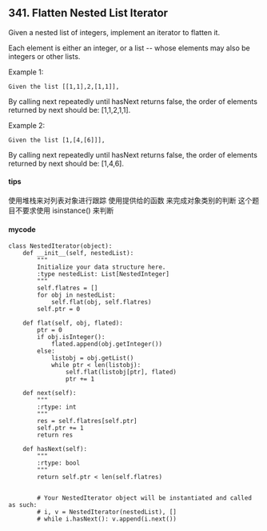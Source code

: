 ## 341. Flatten Nested List Iterator

Given a nested list of integers, implement an iterator to flatten it.

Each element is either an integer, or a list -- whose elements may also be integers or other lists.

Example 1:

```
Given the list [[1,1],2,[1,1]],
```

By calling next repeatedly until hasNext returns false, the order of elements returned by next should be: [1,1,2,1,1].

Example 2:

```
Given the list [1,[4,[6]]],
```

By calling next repeatedly until hasNext returns false, the order of elements returned by next should be: [1,4,6].

#### tips
使用堆栈来对列表对象进行跟踪  使用提供给的函数 来完成对象类别的判断 这个题目不要求使用 isinstance() 来判断

#### mycode
```
class NestedIterator(object):
    def __init__(self, nestedList):
        """
        Initialize your data structure here.
        :type nestedList: List[NestedInteger]
        """
        self.flatres = []
        for obj in nestedList:
            self.flat(obj, self.flatres)
        self.ptr = 0

    def flat(self, obj, flated):
        ptr = 0
        if obj.isInteger():
            flated.append(obj.getInteger())
        else:
            listobj = obj.getList()
            while ptr < len(listobj):
                self.flat(listobj[ptr], flated)
                ptr += 1

    def next(self):
        """
        :rtype: int
        """
        res = self.flatres[self.ptr]
        self.ptr += 1
        return res

    def hasNext(self):
        """
        :rtype: bool
        """
        return self.ptr < len(self.flatres)


        # Your NestedIterator object will be instantiated and called as such:
        # i, v = NestedIterator(nestedList), []
        # while i.hasNext(): v.append(i.next())
```
